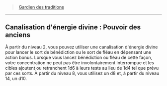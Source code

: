 ﻿---
!GenericItem
Id: cleric_traditions_hd.md#canalisation-dénergie-divine--pouvoir-des-anciens
ParentLink: cleric_traditions_hd.md#gardien-des-traditions
Name: "Canalisation d'énergie divine : Pouvoir des anciens"
ParentName: Gardien des traditions
NameLevel: 2
Attributes:
  Name: "Canalisation d'énergie divine : Pouvoir des anciens"
  Markdown: >+
    ## <!--Name-->Canalisation d'énergie divine : Pouvoir des anciens<!--/Name-->


    À partir du niveau 2, vous pouvez utiliser une canalisation d'énergie divine pour lancer le sort de bénédiction ou le sort de fléau en dépensant une action bonus. Lorsque vous lancez bénédiction ou fléau de cette façon, votre concentration ne peut pas être involontairement interrompue et les cibles ajoutent ou retranchent 1d6 à leurs tests au lieu de 1d4 tel que prévu par ces sorts. À partir du niveau 8, vous utilisez un d8 et, à partir du niveau 14, un d10.

AttributesDictionary: >+
  Name: "Canalisation d'énergie divine : Pouvoir des anciens"

  Markdown: >+

    ## <!--Name-->Canalisation d'énergie divine : Pouvoir des anciens<!--/Name-->





    À partir du niveau 2, vous pouvez utiliser une canalisation d'énergie divine pour lancer le sort de bénédiction ou le sort de fléau en dépensant une action bonus. Lorsque vous lancez bénédiction ou fléau de cette façon, votre concentration ne peut pas être involontairement interrompue et les cibles ajoutent ou retranchent 1d6 à leurs tests au lieu de 1d4 tel que prévu par ces sorts. À partir du niveau 8, vous utilisez un d8 et, à partir du niveau 14, un d10.



---
> [Gardien des traditions](hd_cleric_traditions.md)

---

## Canalisation d'énergie divine : Pouvoir des anciens

À partir du niveau 2, vous pouvez utiliser une canalisation d'énergie divine pour lancer le sort de bénédiction ou le sort de fléau en dépensant une action bonus. Lorsque vous lancez bénédiction ou fléau de cette façon, votre concentration ne peut pas être involontairement interrompue et les cibles ajoutent ou retranchent 1d6 à leurs tests au lieu de 1d4 tel que prévu par ces sorts. À partir du niveau 8, vous utilisez un d8 et, à partir du niveau 14, un d10.

